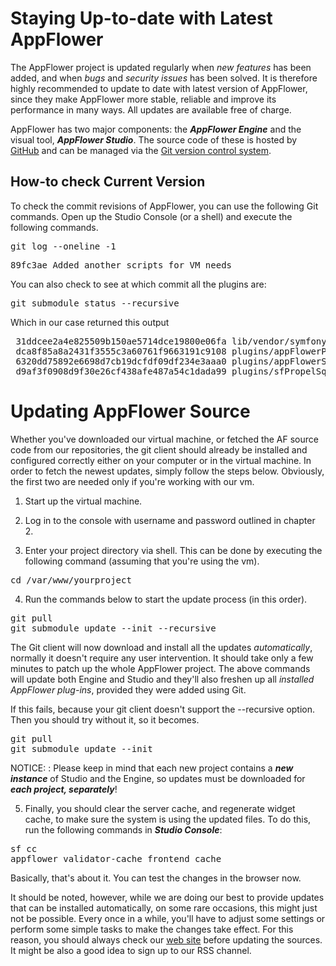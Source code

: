 # Staying Up-to-date with Latest AppFlower
The AppFlower project is updated regularly when _new features_ has been added, and when _bugs_ and _security issues_ has been solved. It is therefore highly recommended to update to date with latest version of AppFlower, since they make AppFlower more stable, reliable and improve its performance in many ways. All updates are available free of charge.

AppFlower has two major components: the ***AppFlower Engine*** and the visual tool, ***AppFlower Studio***. The source code of these is hosted by 
<a href="http://www.github.com/" >GitHub</a> and can be managed via the <a href="http://git-scm.com/" >Git version control system</a>.


## How-to check Current Version
To check the commit revisions of AppFlower, you can use the following Git commands. Open up the Studio Console (or a shell) and execute the following commands.
<pre>
git log --oneline -1
</pre>

<pre>
89fc3ae Added another scripts for VM needs
</pre>

You can also check to see at which commit all the plugins are:

<pre>
git submodule status --recursive
</pre>

Which in our case returned this output

<pre>
 31ddcee2a4e825509b150ae5714dce19800e06fa lib/vendor/symfony (heads/master)
 dca8f85a8a2431f3555c3a60761f9663191c9108 plugins/appFlowerPlugin (heads/master)
 6320dd75892e6698d7cb19dcfdf09df234e3aaa0 plugins/appFlowerStudioPlugin (heads/vm-image)
 d9af3f0908d9f30e26cf438afe487a54c1dada99 plugins/sfPropelSqlDiffPlugin (heads/master)
</pre>


# Updating AppFlower Source
Whether you've downloaded our virtual machine, or fetched the AF source code from our repositories, the git client should already be installed and configured correctly either on your computer or in the virtual machine. In order to fetch the newest updates, simply follow the steps below. Obviously, the first two are needed only if you're working with our 
vm.

1. Start up the virtual machine.

2. Log in to the console with username and password outlined in chapter 2.

3. Enter your project directory via shell. This can be done by executing the following command (assuming that you're using the vm).

<pre>
cd /var/www/yourproject
</pre>

4. Run the commands below to start the update process (in this order).

<pre>
git pull
git submodule update --init --recursive
</pre>

The Git client will now download and install all the updates _automatically_, normally it doesn't require any user intervention. It should take only a few minutes to patch up the whole AppFlower project. The above commands will update both Engine and Studio and they'll also freshen up all _installed AppFlower plug-ins_, provided they were added using Git.

If this fails, because your git client doesn't support the --recursive option. Then you should try without it, so it becomes.

<pre>
git pull
git submodule update --init
</pre>

NOTICE: : Please keep in mind that each new project contains a ***new instance*** of Studio and the Engine, so updates must be downloaded for
***each project, separately***!

5. Finally, you should clear the server cache, and regenerate widget cache, to make sure the system is using the updated files. To do this, run the 
following commands in ***Studio Console***:

<pre>
sf cc
appflower validator-cache frontend cache
</pre>

Basically, that's about it. You can test the changes in the browser now.

It should be noted, however, while we are doing our best to provide updates that can be installed automatically, on some rare occasions, 
this might just not be possible. Every once in a while, you'll have to adjust some settings or perform some simple tasks to make the changes take 
effect.
For this reason, you should always check our <a href="http://www.appflower.com" >web site</a> before updating the sources. It might be 
also a good idea to sign up to our RSS channel.